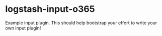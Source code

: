 # logstash-input-o365
Example input plugin. This should help bootstrap your effort to write your own input plugin!
